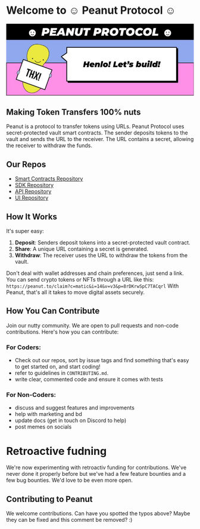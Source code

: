 # Welcome to ☺ Peanut Protocol ☺

![Peanut Protocol Logo](banner.jpg)

## Making Token Transfers 100% nuts

Peanut is a protocol to transfer tokens using URLs. Peanut Protocol uses secret-protected vault smart contracts. The sender deposits tokens to the vault and sends the URL to the receiver. The URL contains a secret, allowing the receiver to withdraw the funds. 

## Our Repos
- [Smart Contracts Repository](https://github.com/peanutprotocol/peanut-contracts)
- [SDK Repository](https://github.com/peanutprotocol/peanut-sdk)
- [API Repository](https://github.com/peanutprotocol/peanut-api)
- [UI Repository](https://github.com/peanutprotocol/peanut-ui)

## How It Works
It's super easy:
1. **Deposit**: Senders deposit tokens into a secret-protected vault contract.
2. **Share**: A unique URL containing a secret is generated.
3. **Withdraw**: The receiver uses the URL to withdraw the tokens from the vault.

Don't deal with wallet addresses and chain preferences, just send a link. You can send crypto tokens or NFTs through a URL like this:
`https://peanut.to/claim?c=matic&i=14&v=v3&p=8rDKrwSpC7TACqrl`
With Peanut, that's all it takes to move digital assets securely.

## How You Can Contribute
Join our nutty community. We are open to pull requests and non-code contributions. Here's how you can contribute:

### For Coders:
- Check out our repos, sort by issue tags and find something that's easy to get started on, and start coding!
- refer to guidelines in `CONTRIBUTING.md`.
- write clear, commented code and ensure it comes with tests

### For Non-Coders:
- discuss and suggest features and improvements
- help with marketing and bd
- update docs (get in touch on Discord to help)
- post memes on socials

# Retroactive fudning
We're now experimenting with retroactiv funding for contributions. We've never done it properly before but we've had a few feature bounties and a few bug bounties. We'd love to be even more open.

## Contributing to Peanut
We welcome contributions. Can have you spotted the typos above? Maybe they can be fixed and this comment be removed? :)
